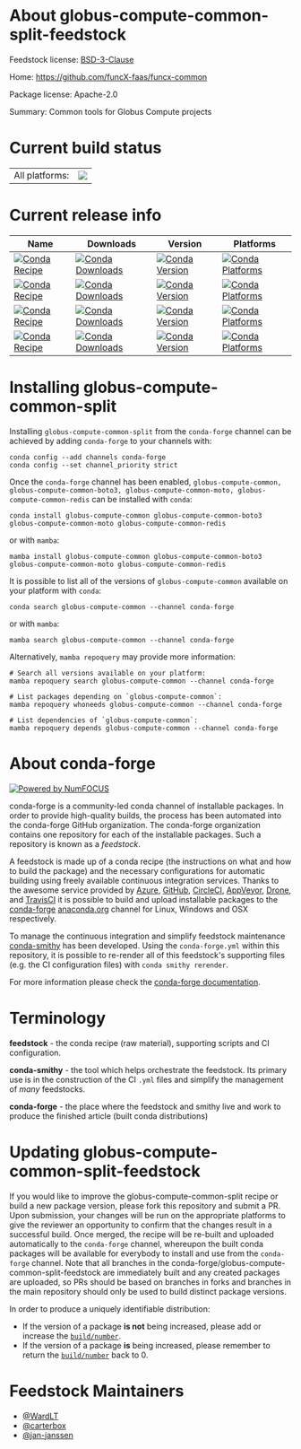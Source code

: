 About globus-compute-common-split-feedstock
===========================================

Feedstock license: [BSD-3-Clause](https://github.com/conda-forge/globus-compute-common-split-feedstock/blob/main/LICENSE.txt)

Home: https://github.com/funcX-faas/funcx-common

Package license: Apache-2.0

Summary: Common tools for Globus Compute projects

Current build status
====================


<table><tr><td>All platforms:</td>
    <td>
      <a href="https://dev.azure.com/conda-forge/feedstock-builds/_build/latest?definitionId=19555&branchName=main">
        <img src="https://dev.azure.com/conda-forge/feedstock-builds/_apis/build/status/globus-compute-common-split-feedstock?branchName=main">
      </a>
    </td>
  </tr>
</table>

Current release info
====================

| Name | Downloads | Version | Platforms |
| --- | --- | --- | --- |
| [![Conda Recipe](https://img.shields.io/badge/recipe-globus--compute--common-green.svg)](https://anaconda.org/conda-forge/globus-compute-common) | [![Conda Downloads](https://img.shields.io/conda/dn/conda-forge/globus-compute-common.svg)](https://anaconda.org/conda-forge/globus-compute-common) | [![Conda Version](https://img.shields.io/conda/vn/conda-forge/globus-compute-common.svg)](https://anaconda.org/conda-forge/globus-compute-common) | [![Conda Platforms](https://img.shields.io/conda/pn/conda-forge/globus-compute-common.svg)](https://anaconda.org/conda-forge/globus-compute-common) |
| [![Conda Recipe](https://img.shields.io/badge/recipe-globus--compute--common--boto3-green.svg)](https://anaconda.org/conda-forge/globus-compute-common-boto3) | [![Conda Downloads](https://img.shields.io/conda/dn/conda-forge/globus-compute-common-boto3.svg)](https://anaconda.org/conda-forge/globus-compute-common-boto3) | [![Conda Version](https://img.shields.io/conda/vn/conda-forge/globus-compute-common-boto3.svg)](https://anaconda.org/conda-forge/globus-compute-common-boto3) | [![Conda Platforms](https://img.shields.io/conda/pn/conda-forge/globus-compute-common-boto3.svg)](https://anaconda.org/conda-forge/globus-compute-common-boto3) |
| [![Conda Recipe](https://img.shields.io/badge/recipe-globus--compute--common--moto-green.svg)](https://anaconda.org/conda-forge/globus-compute-common-moto) | [![Conda Downloads](https://img.shields.io/conda/dn/conda-forge/globus-compute-common-moto.svg)](https://anaconda.org/conda-forge/globus-compute-common-moto) | [![Conda Version](https://img.shields.io/conda/vn/conda-forge/globus-compute-common-moto.svg)](https://anaconda.org/conda-forge/globus-compute-common-moto) | [![Conda Platforms](https://img.shields.io/conda/pn/conda-forge/globus-compute-common-moto.svg)](https://anaconda.org/conda-forge/globus-compute-common-moto) |
| [![Conda Recipe](https://img.shields.io/badge/recipe-globus--compute--common--redis-green.svg)](https://anaconda.org/conda-forge/globus-compute-common-redis) | [![Conda Downloads](https://img.shields.io/conda/dn/conda-forge/globus-compute-common-redis.svg)](https://anaconda.org/conda-forge/globus-compute-common-redis) | [![Conda Version](https://img.shields.io/conda/vn/conda-forge/globus-compute-common-redis.svg)](https://anaconda.org/conda-forge/globus-compute-common-redis) | [![Conda Platforms](https://img.shields.io/conda/pn/conda-forge/globus-compute-common-redis.svg)](https://anaconda.org/conda-forge/globus-compute-common-redis) |

Installing globus-compute-common-split
======================================

Installing `globus-compute-common-split` from the `conda-forge` channel can be achieved by adding `conda-forge` to your channels with:

```
conda config --add channels conda-forge
conda config --set channel_priority strict
```

Once the `conda-forge` channel has been enabled, `globus-compute-common, globus-compute-common-boto3, globus-compute-common-moto, globus-compute-common-redis` can be installed with `conda`:

```
conda install globus-compute-common globus-compute-common-boto3 globus-compute-common-moto globus-compute-common-redis
```

or with `mamba`:

```
mamba install globus-compute-common globus-compute-common-boto3 globus-compute-common-moto globus-compute-common-redis
```

It is possible to list all of the versions of `globus-compute-common` available on your platform with `conda`:

```
conda search globus-compute-common --channel conda-forge
```

or with `mamba`:

```
mamba search globus-compute-common --channel conda-forge
```

Alternatively, `mamba repoquery` may provide more information:

```
# Search all versions available on your platform:
mamba repoquery search globus-compute-common --channel conda-forge

# List packages depending on `globus-compute-common`:
mamba repoquery whoneeds globus-compute-common --channel conda-forge

# List dependencies of `globus-compute-common`:
mamba repoquery depends globus-compute-common --channel conda-forge
```


About conda-forge
=================

[![Powered by
NumFOCUS](https://img.shields.io/badge/powered%20by-NumFOCUS-orange.svg?style=flat&colorA=E1523D&colorB=007D8A)](https://numfocus.org)

conda-forge is a community-led conda channel of installable packages.
In order to provide high-quality builds, the process has been automated into the
conda-forge GitHub organization. The conda-forge organization contains one repository
for each of the installable packages. Such a repository is known as a *feedstock*.

A feedstock is made up of a conda recipe (the instructions on what and how to build
the package) and the necessary configurations for automatic building using freely
available continuous integration services. Thanks to the awesome service provided by
[Azure](https://azure.microsoft.com/en-us/services/devops/), [GitHub](https://github.com/),
[CircleCI](https://circleci.com/), [AppVeyor](https://www.appveyor.com/),
[Drone](https://cloud.drone.io/welcome), and [TravisCI](https://travis-ci.com/)
it is possible to build and upload installable packages to the
[conda-forge](https://anaconda.org/conda-forge) [anaconda.org](https://anaconda.org/)
channel for Linux, Windows and OSX respectively.

To manage the continuous integration and simplify feedstock maintenance
[conda-smithy](https://github.com/conda-forge/conda-smithy) has been developed.
Using the ``conda-forge.yml`` within this repository, it is possible to re-render all of
this feedstock's supporting files (e.g. the CI configuration files) with ``conda smithy rerender``.

For more information please check the [conda-forge documentation](https://conda-forge.org/docs/).

Terminology
===========

**feedstock** - the conda recipe (raw material), supporting scripts and CI configuration.

**conda-smithy** - the tool which helps orchestrate the feedstock.
                   Its primary use is in the construction of the CI ``.yml`` files
                   and simplify the management of *many* feedstocks.

**conda-forge** - the place where the feedstock and smithy live and work to
                  produce the finished article (built conda distributions)


Updating globus-compute-common-split-feedstock
==============================================

If you would like to improve the globus-compute-common-split recipe or build a new
package version, please fork this repository and submit a PR. Upon submission,
your changes will be run on the appropriate platforms to give the reviewer an
opportunity to confirm that the changes result in a successful build. Once
merged, the recipe will be re-built and uploaded automatically to the
`conda-forge` channel, whereupon the built conda packages will be available for
everybody to install and use from the `conda-forge` channel.
Note that all branches in the conda-forge/globus-compute-common-split-feedstock are
immediately built and any created packages are uploaded, so PRs should be based
on branches in forks and branches in the main repository should only be used to
build distinct package versions.

In order to produce a uniquely identifiable distribution:
 * If the version of a package **is not** being increased, please add or increase
   the [``build/number``](https://docs.conda.io/projects/conda-build/en/latest/resources/define-metadata.html#build-number-and-string).
 * If the version of a package **is** being increased, please remember to return
   the [``build/number``](https://docs.conda.io/projects/conda-build/en/latest/resources/define-metadata.html#build-number-and-string)
   back to 0.

Feedstock Maintainers
=====================

* [@WardLT](https://github.com/WardLT/)
* [@carterbox](https://github.com/carterbox/)
* [@jan-janssen](https://github.com/jan-janssen/)

